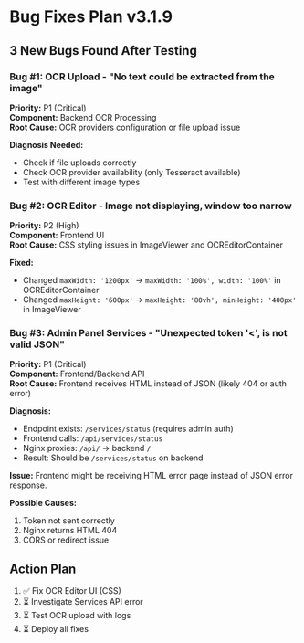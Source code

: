 # Bug Fixes Plan v3.1.9

## 3 New Bugs Found After Testing

### Bug #1: OCR Upload - "No text could be extracted from the image"
**Priority:** P1 (Critical)  
**Component:** Backend OCR Processing  
**Root Cause:** OCR providers configuration or file upload issue

**Diagnosis Needed:**
- Check if file uploads correctly
- Check OCR provider availability (only Tesseract available)
- Test with different image types

### Bug #2: OCR Editor - Image not displaying, window too narrow
**Priority:** P2 (High)  
**Component:** Frontend UI  
**Root Cause:** CSS styling issues in ImageViewer and OCREditorContainer

**Fixed:**
- Changed `maxWidth: '1200px'` → `maxWidth: '100%', width: '100%'` in OCREditorContainer
- Changed `maxHeight: '600px'` → `maxHeight: '80vh', minHeight: '400px'` in ImageViewer

### Bug #3: Admin Panel Services - "Unexpected token '<', is not valid JSON"
**Priority:** P1 (Critical)  
**Component:** Frontend/Backend API  
**Root Cause:** Frontend receives HTML instead of JSON (likely 404 or auth error)

**Diagnosis:**
- Endpoint exists: `/services/status` (requires admin auth)
- Frontend calls: `/api/services/status`
- Nginx proxies: `/api/` → backend `/`
- Result: Should be `/services/status` on backend

**Issue:** Frontend might be receiving HTML error page instead of JSON error response.

**Possible Causes:**
1. Token not sent correctly
2. Nginx returns HTML 404
3. CORS or redirect issue

## Action Plan

1. ✅ Fix OCR Editor UI (CSS)
2. ⏳ Investigate Services API error
3. ⏳ Test OCR upload with logs
4. ⏳ Deploy all fixes

